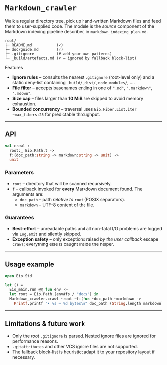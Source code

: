 # `Markdown_crawler`

Walk a regular directory tree, pick up hand-written Markdown files and feed
them to user-supplied code.  The module is the *source* component of the
Markdown indexing pipeline described in `markdown_indexing_plan.md`.

```
root/
├─ README.md           (✓)
├─ doc/guide.md        (✓)
├─ .gitignore          (# add your own patterns)
└─ _build/artefacts.md (✗ – ignored by fallback block-list)
```

Features

* **Ignore rules** – consults the nearest `.gitignore` (root-level only) and a
  static deny-list containing `_build/`, `dist/`, `node_modules/`, …​.
* **File filter**   – accepts basenames ending in one of
  `".md"`, `".markdown"`, `".mdown"`.
* **Size cap**      – files larger than **10 MiB** are skipped to avoid memory
  exhaustion.
* **Bounded concurrency** – traversal uses
  `Eio.Fiber.List.iter ~max_fibers:25` for predictable throughput.

---

## API

```ocaml
val crawl :
  root:_ Eio.Path.t ->
  f:(doc_path:string -> markdown:string -> unit) ->
  unit
```

### Parameters

* `root` – directory that will be scanned recursively.
* `f` – callback invoked for **every** Markdown document found.  The arguments
  are:
    * `doc_path` – path *relative to* `root` (POSIX separators).
    * `markdown` – UTF-8 content of the file.

### Guarantees

* **Best-effort** – unreadable paths and all non-fatal I/O problems are logged
  via `Log.emit` and silently skipped.
* **Exception safety** – only exceptions raised *by the user callback* escape
  `crawl`; everything else is caught inside the helper.

---

## Usage example

```ocaml
open Eio.Std

let () =
  Eio_main.run @@ fun env ->
  let root = Eio.Path.(env#fs / "docs") in
  Markdown_crawler.crawl ~root ~f:(fun ~doc_path ~markdown ->
    Printf.printf "• %s – %d bytes\n" doc_path (String.length markdown))
```

---

## Limitations & future work

* Only the *root* `.gitignore` is parsed.  Nested ignore files are ignored for
  performance reasons.
* `.gitattributes` and other VCS ignore files are not supported.
* The fallback block-list is heuristic; adapt it to your repository layout if
  necessary.

